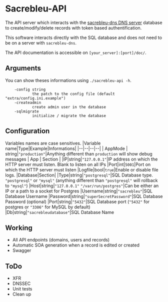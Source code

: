 # Sacrebleu-API 

The API server which interacts with the [sacrebleu-dns DNS server](https://github.com/outout14/sacrebleu-dns) database to create/modify/delete records with token based authentification.

This software interacts directly with the SQL database and does not need to be on a server with ``sacrebleu-dns``.

The API documentation is accessible on ``[your_server]:[port]/doc/``.

## Arguments 
You can show theses informations using ``./sacrebleu-api -h``.
``` 
    -config string
            the patch to the config file (default "extra/config.ini.example")
    -createadmin
            create admin user in the database
    -sqlmigrate
            initialize / migrate the database
``` 

## Configuration 
Variables names are case sensitives.
|Variable name|Type|Example|Informations|
|--|--|--|--|
| AppMode | string|``"production"``|Anything different than ``production`` will show debug messages
| App | Section |
|IP|string|``"127.0.0.1"``|IP address on which the HTTP server must listen. Blank to listen on all IPs 
|Port|int|``5001``|Port on which the HTTP server must listen
|Logfile|bool|``true``|Enable or disable file logs.
|Database|Section|
|Type|string|``"postgresql"``|SQL Database type. ``"postgresql"`` or ``"mysql"`` (anything different than ``"postgresql"`` will rollback to ``"mysql"``)
|Host|string|``"127.0.0.1"``  ``"/var/run/postgres"``|Can be either an IP or a path to a socket for Postgres
|Username|string|``"sacrebleu"``|SQL Database Username
|Password|string|``"superSecretPassword"``|SQL Database Password (optional)
|Port|string|``"5432"``|SQL Database port (``"5432"`` for postgres or ``"3306"`` for MySQL by default)
|Db|string|``"sacrebleudatabase"``|SQL Database Name

## Working 
- All API endpoints (domains, users and records)
- Automatic SOA generation when a record is edited or created 
- Swagger 

## ToDo
- XFR 
- DNSSEC 
- Unit tests 
- Clean up